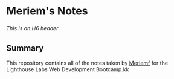 # Meriem's Notes
###### This is an H6 header
## Summary 

This repository contains all of the notes taken by [Meriemf](https://github.com/meriemf)
 for the Lighthouse Labs Web Development Bootcamp.kk

